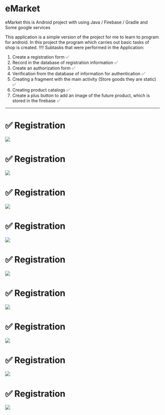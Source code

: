 # eMarket
eMarket this is Android project with using Java / Firebase / Gradle and Some google services 

This application is a simple version of the project for me to learn to program for android. In this project the program which carries out basic tasks of shop is created.
!!!! Subtasks that were performed in the Application:
1) Create a registration form :white_check_mark:
2) Record in the database of registration information :white_check_mark:
3) Create an authorization form :white_check_mark:
4) Verification from the database of information for authentication :white_check_mark:
5) Creating a fragment with the main activity (Store goods they are static) :white_check_mark:
6) Creating product catalogs :white_check_mark:
7) Create a plus button to add an image of the future product, which is stored in the firebase :white_check_mark:


____
# :white_check_mark: Registration 
![](images/E001.png)
# :white_check_mark: Registration 
![](images/E002.png)
# :white_check_mark: Registration 
![](images/E003.png)
# :white_check_mark: Registration 
![](images/E004.png)
# :white_check_mark: Registration 
![](images/E005.png)
# :white_check_mark: Registration 
![](images/E006.png)
# :white_check_mark: Registration 
![](images/E007.png)
# :white_check_mark: Registration 
![](images/E008.png)
# :white_check_mark: Registration 
![](images/E009.png)
